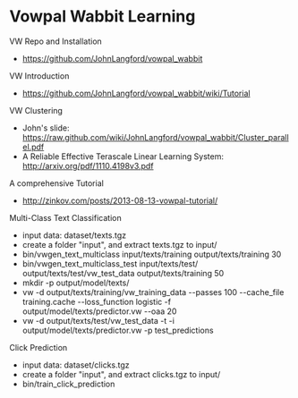 Vowpal Wabbit Learning
==

VW Repo and Installation
 - https://github.com/JohnLangford/vowpal_wabbit

VW Introduction
 - https://github.com/JohnLangford/vowpal_wabbit/wiki/Tutorial 

VW Clustering 
 - John's slide: https://raw.github.com/wiki/JohnLangford/vowpal_wabbit/Cluster_parallel.pdf 
 - A Reliable Effective Terascale Linear Learning System: http://arxiv.org/pdf/1110.4198v3.pdf 

A comprehensive Tutorial
 - http://zinkov.com/posts/2013-08-13-vowpal-tutorial/ 

Multi-Class Text Classification
 - input data: dataset/texts.tgz
 - create a folder "input", and extract texts.tgz to input/
 - bin/vwgen_text_multiclass input/texts/training output/texts/training 30
 - bin/vwgen_text_multiclass_test input/texts/test/ output/texts/test/vw_test_data output/texts/training 50
 - mkdir -p output/model/texts/
 - vw -d output/texts/training/vw_training_data --passes 100 --cache_file training.cache --loss_function logistic -f output/model/texts/predictor.vw --oaa 20 
 - vw -d output/texts/test/vw_test_data -t -i output/model/texts/predictor.vw -p test_predictions

Click Prediction
 - input data: dataset/clicks.tgz
 - create a folder "input", and extract clicks.tgz to input/
 - bin/train_click_prediction
